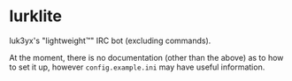 # lurklite

luk3yx's "lightweight™" IRC bot (excluding commands).

At the moment, there is no documentation (other than the above) as to how to set
it up, however `config.example.ini` may have useful information.
